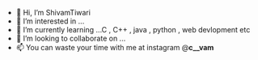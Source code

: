 - 👋 Hi, I’m ShivamTiwari
- 👀 I’m interested in ...
- 🌱 I’m currently learning ...C , C++ , java , python , web devlopment etc
- 💞️ I’m looking to collaborate on ...
- 📫 You can waste your time with me at instagram @__c__vam__

<!---
ShivamTiwari27/ShivamTiwari27 is a ✨ special ✨ repository because its `README.md` (this file) appears on your GitHub profile.
You can click the Preview link to take a look at your changes.
--->

